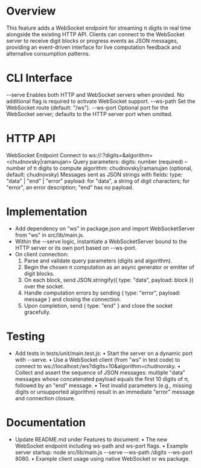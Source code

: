 # Overview
This feature adds a WebSocket endpoint for streaming π digits in real time alongside the existing HTTP API. Clients can connect to the WebSocket server to receive digit blocks or progress events as JSON messages, providing an event-driven interface for live computation feedback and alternative consumption patterns.

# CLI Interface
--serve
    Enables both HTTP and WebSocket servers when provided. No additional flag is required to activate WebSocket support.
--ws-path <path>
    Set the WebSocket route (default: "/ws").
--ws-port <number>
    Optional port for the WebSocket server; defaults to the HTTP server port when omitted.

# HTTP API
WebSocket Endpoint
    Connect to ws://<host>:<port><ws-path>?digits=<number>&algorithm=<chudnovsky|ramanujan>
    Query parameters:
      digits: number (required) – number of π digits to compute
      algorithm: chudnovsky|ramanujan (optional, default: chudnovsky)
    Messages sent as JSON strings with fields:
      type: "data" | "end" | "error"
      payload: for "data", a string of digit characters; for "error", an error description; "end" has no payload.

# Implementation
- Add dependency on "ws" in package.json and import WebSocketServer from "ws" in src/lib/main.js.
- Within the --serve logic, instantiate a WebSocketServer bound to the HTTP server or its own port based on --ws-port.
- On client connection:
    1. Parse and validate query parameters (digits and algorithm).
    2. Begin the chosen π computation as an async generator or emitter of digit blocks.
    3. On each block, send JSON.stringify({ type: "data", payload: block }) over the socket.
    4. Handle computation errors by sending { type: "error", payload: message } and closing the connection.
    5. Upon completion, send { type: "end" } and close the socket gracefully.

# Testing
- Add tests in tests/unit/main.test.js:
    • Start the server on a dynamic port with --serve.
    • Use a WebSocket client (from "ws" in test code) to connect to ws://localhost:<port>/ws?digits=10&algorithm=chudnovsky.
    • Collect and assert the sequence of JSON messages: multiple "data" messages whose concatenated payload equals the first 10 digits of π, followed by an "end" message.
    • Test invalid parameters (e.g., missing digits or unsupported algorithm) result in an immediate "error" message and connection closure.

# Documentation
- Update README.md under Features to document:
    • The new WebSocket endpoint including ws-path and ws-port flags.
    • Example server startup: node src/lib/main.js --serve --ws-path /digits --ws-port 8080.
    • Example client usage using native WebSocket or ws package.